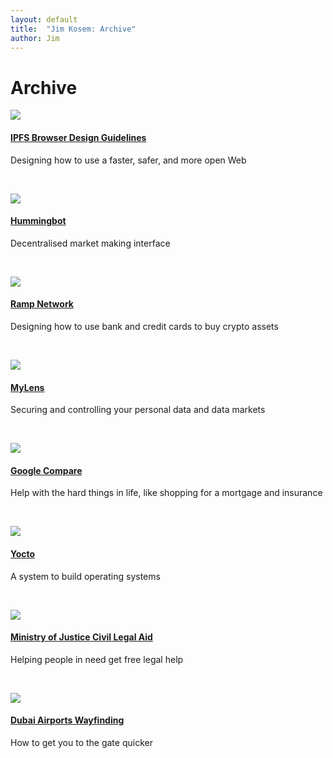 ```yaml
---
layout: default
title:  "Jim Kosem: Archive"
author: Jim
---
```


# Archive

![]({{site.url}}assets/images/ipfs-browser-card.png)

#### [IPFS Browser Design Guidelines](ipfs-browser.html)

Designing how to use a faster, safer, and more open Web

&nbsp;

![]({{site.url}}assets/images/hummingbot-card.png)

#### [Hummingbot](hummingbot.html)

Decentralised market making interface

&nbsp;

![]({{site.url}}assets/images/ramp-card.png)

#### [Ramp Network](ramp.html)

Designing how to use bank and credit cards to buy crypto assets

&nbsp;

![]({{site.url}}assets/images/mylens-card.png)

#### [MyLens](mylens.html)

Securing and controlling your personal data and data markets

&nbsp;

![]({{site.url}}assets/images/google-compare-card.png)

#### [Google Compare](google-compare.html)

Help with the hard things in life, like shopping for a mortgage and insurance

&nbsp;

![]({{site.url}}assets/images/yocto-card.png)

#### [Yocto](yocto.html)

A system to build operating systems

&nbsp;

![]({{site.url}}assets/images/moj-cla-card.png)

#### [Ministry of Justice Civil Legal Aid](moj-cla.html)

Helping people in need get free legal help

&nbsp;

![]({{site.url}}assets/images/dubai-airport-card.png)

#### [Dubai Airports Wayfinding](dubai-airport.html)

How to get you to the gate quicker

